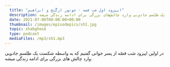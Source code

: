 ```yaml
---
  title: "اپیزود اول شب قصه - جونور ارگَنج و ابراهیم"
  description: در اولین اپیزود شب قصّه از پسر جوانی گفتیم که به واسطه شکست یک طلسم جادویی وارد چالش‌های بزرگی برای ادامه زندگی می‌شه
  date: 2021-07-06T00:00:00+00:00
  thumbnail: /images/episodepics/sh1.jpg
  topic: shabghese
  type: podcast
  mediaFiles: /mp3/sh1.mp3
---
```

در اولین اپیزود شب قصّه از پسر جوانی گفتیم که به واسطه شکست یک طلسم جادویی وارد چالش های بزرگی برای ادامه زندگی میشه.